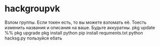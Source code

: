 # hackgroupvk
Взлом группы. Если токен есть, то вы можете взломать её. Тоесть изменить названия и описания на ваше. Будьте аккуратны.
pkg update %% pkg upgrade
pkg install python
pip install requments.txt
python hacksg.py
пользуйся ебать
